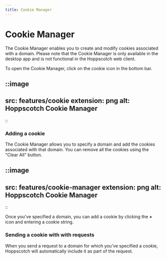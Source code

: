```yaml
---
title: Cookie Manager
---
```

# Cookie Manager

The Cookie Manager enables you to create and modify cookies associated with a domain. Please note that the Cookie Manager is only available in the desktop app and is not functional in the Hoppscotch web client.

To open the Cookie Manager, click on the cookie icon in the bottom bar.

::image
---
src: features/cookie
extension: png
alt: Hoppscotch Cookie Manager
---
::

### Adding a cookie

The Cookie Manager allows you to specify a domain and add the cookies associated with that domain. You can remove all the cookies using the "Clear All" button.

::image
---
src: features/cookie-manager
extension: png
alt: Hoppscotch Cookie Manager
---
::

Once you've specified a domain, you can add a cookie by clicking the **+** icon and entering a cookie string.

### Sending a cookie with with requests

When you send a request to a domain for which you've specified a cookie, Hoppscotch will automatically include it as part of the request.
